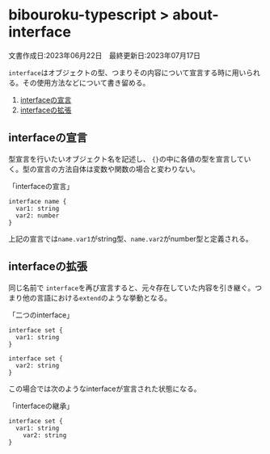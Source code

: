 # bibouroku-typescript > about-interface

文書作成日:2023年06月22日　最終更新日:2023年07月17日

`interface`はオブジェクトの型、つまりその内容について宣言する時に用いられる。その使用方法などについて書き留める。

1. [interfaceの宣言](#interfaceの宣言)
2. [interfaceの拡張](#interfaceの拡張)

## interfaceの宣言
型宣言を行いたいオブジェクト名を記述し、 `{}`の中に各値の型を宣言していく。型の宣言の方法自体は変数や関数の場合と変わりない。

「interfaceの宣言」
```
interface name {
  var1: string
  var2: number
}
```

上記の宣言では`name.var1`がstring型、`name.var2`がnumber型と定義される。

## interfaceの拡張
同じ名前で `interface`を再び宣言すると、元々存在していた内容を引き継ぐ。つまり他の言語における`extend`のような挙動となる。

「二つのinterface」
```
interface set {
  var1: string
}

interface set {
  var2: string
}
```

この場合では次のようなinterfaceが宣言された状態になる。

「interfaceの継承」
```
interface set {
  var1: string
	var2: string
}
```
